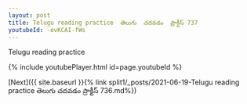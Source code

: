 ```yaml
---
layout: post
title: Telugu reading practice  తెలుగు  చదవడం  ప్రాక్టీస్ 737
youtubeId: -ovKCAI-fWs
---
```

 
 
Telugu reading practice
 
 
 
 
 


{% include youtubePlayer.html id=page.youtubeId %}
 
[Next]({{ site.baseurl }}{% link  split1/_posts/2021-06-19-Telugu reading practice  తెలుగు  చదవడం  ప్రాక్టీస్ 736.md%})
 
